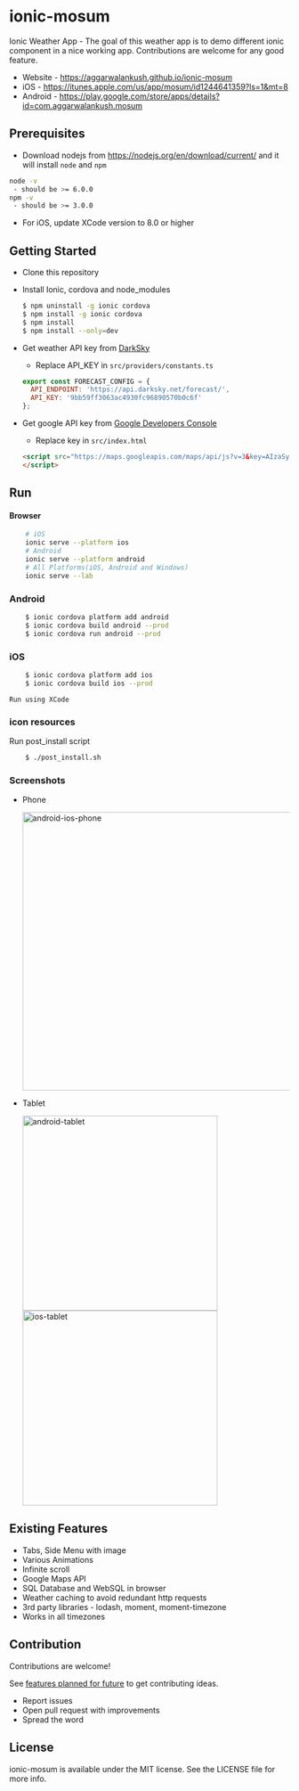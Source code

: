 # ionic-mosum
Ionic Weather App - The goal of this weather app is to demo different ionic component in a nice working app. Contributions are welcome for any good feature.
- Website - https://aggarwalankush.github.io/ionic-mosum
- iOS - https://itunes.apple.com/us/app/mosum/id1244641359?ls=1&mt=8
- Android - https://play.google.com/store/apps/details?id=com.aggarwalankush.mosum

## Prerequisites
- Download nodejs from https://nodejs.org/en/download/current/ and it will install `node` and `npm`
```bash
node -v
 - should be >= 6.0.0
npm -v
 - should be >= 3.0.0
```
- For iOS, update XCode version to 8.0 or higher

## Getting Started

* Clone this repository

* Install Ionic, cordova and node_modules

    ```bash
    $ npm uninstall -g ionic cordova
    $ npm install -g ionic cordova
    $ npm install
    $ npm install --only=dev  
    ```
* Get weather API key from [DarkSky](https://darksky.net)
  * Replace API_KEY in `src/providers/constants.ts`
  ```js
  export const FORECAST_CONFIG = {
    API_ENDPOINT: 'https://api.darksky.net/forecast/',
    API_KEY: '9bb59ff3063ac4930fc96890570b0c6f'
  };
  ```
* Get google API key from [Google Developers Console](https://console.developers.google.com/apis/credentials)
  * Replace key in `src/index.html`
  ```html
  <script src="https://maps.googleapis.com/maps/api/js?v=3&key=AIzaSyAZL0jdvdtBV_DmzLZ8yW53GHnhlRrbIAY&libraries=places">
  </script>
  ```

## Run

#### Browser
```bash
    # iOS 
    ionic serve --platform ios
    # Android
    ionic serve --platform android
    # All Platforms(iOS, Android and Windows)
    ionic serve --lab
```

### Android

```bash
    $ ionic cordova platform add android
    $ ionic cordova build android --prod
    $ ionic cordova run android --prod
```

### iOS
```bash
    $ ionic cordova platform add ios
    $ ionic cordova build ios --prod
```    
    Run using XCode
    
### icon resources
Run post_install script
```bash
    $ ./post_install.sh
```    
    
### Screenshots

* Phone

  <img src="screenshots/android-ios-phone.jpg" alt="android-ios-phone" width="500"/>
  
* Tablet
  
  <img src="screenshots/android-tablet.png" alt="android-tablet" width="350"/>
  <img src="screenshots/ios-tablet.png" alt="ios-tablet" width="350"/>

## Existing Features

* Tabs, Side Menu with image
* Various Animations
* Infinite scroll
* Google Maps API
* SQL Database and WebSQL in browser
* Weather caching to avoid redundant http requests
* 3rd party libraries - lodash, moment, moment-timezone
* Works in all timezones 

## Contribution
Contributions are welcome!

See [features planned for future](https://github.com/aggarwalankush/ionic-mosum/issues/2) to get contributing ideas.

* Report issues
* Open pull request with improvements
* Spread the word

## License
ionic-mosum is available under the MIT license. See the LICENSE file for more info.

